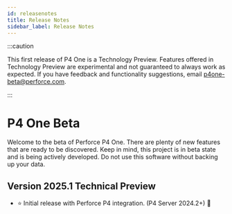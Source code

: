 ```yaml
---
id: releasenotes
title: Release Notes
sidebar_label: Release Notes
---
```


:::caution

This first release of P4 One is a Technology Preview. Features offered in
Technology Preview are experimental and not guaranteed to always work as
expected. If you have feedback and functionality suggestions,
email p4one-beta@perforce.com.

:::

# P4 One Beta

Welcome to the beta of Perforce P4 One. There are plenty of new features that are ready to be discovered. Keep in mind, this project is in beta state and is being actively developed. Do not use this software without backing up your data.

## Version 2025.1 Technical Preview

- :star: Initial release with Perforce P4 integration. (P4 Server 2024.2+) :tada:
